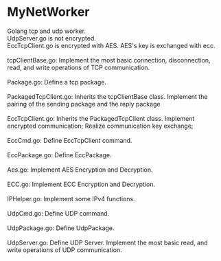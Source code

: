 # MyNetWorker
Golang tcp and udp worker.</br>
UdpServer.go is not encrypted.</br>
EccTcpClient.go is encrypted with AES. AES's key is exchanged with ecc.</br>
</br>
tcpClientBase.go: Implement the most basic connection, disconnection, read, and write operations of TCP communication.</br>
</br>
Package.go: Define a tcp package.</br>
</br>
PackagedTcpClient.go: Inherits the tcpClientBase class. Implement the pairing of the sending package and the reply package</br>
</br>
EccTcpClient.go: Inherits the PackagedTcpClient class. Implement encrypted communication; Realize communication key exchange;</br>
</br>
EccCmd.go: Define EccTcpClient command.</br>
</br>
EccPackage.go: Define EccPackage.</br>
</br>
Aes.go: Implement AES Encryption and Decryption.</br>
</br>
ECC.go: Implement ECC Encryption and Decryption.</br>
</br>
IPHelper.go: Implement some IPv4 functions.</br>
</br>
UdpCmd.go: Define UDP command.</br>
</br>
UdpPackage.go: Define UdpPackage.</br>
</br>
UdpServer.go: Define UDP Server. Implement the most basic read, and write operations of UDP communication.</br>
</br>
